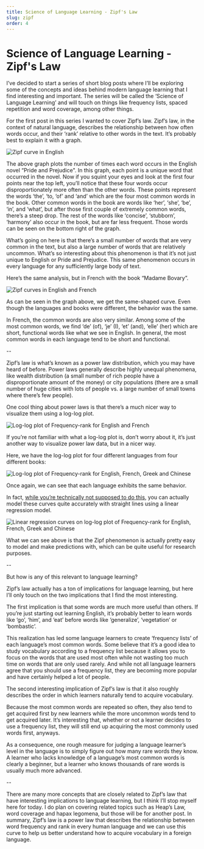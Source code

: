 ```yaml
---
title: Science of Language Learning - Zipf's Law
slug: zipf
order: 4
---
```


# Science of Language Learning - Zipf's Law

I’ve decided to start a series of short blog posts where I’ll be exploring some of the concepts and ideas behind modern language learning that I find interesting and important. The series will be called the ‘Science of Language Learning’ and will touch on things like frequency lists, spaced repetition and word coverage, among other things.

For the first post in this series I wanted to cover Zipf’s law. Zipf’s law, in the context of natural language, describes the relationship between how often words occur, and their ‘rank’ relative to other words in the text. It’s probably best to explain it with a graph.

![Zipf curve in English](/article_assets/en.png)


The above graph plots the number of times each word occurs in the English novel “Pride and Prejudice". In this graph, each point is a unique word that occurred in the novel. Now if you squint your eyes and look at the first four points near the top left, you’ll notice that these four words occur disproportionately more often than the other words. These points represent the words ‘the’, ‘to, ‘of’ and ‘and’ which are the four most common words in the book. Other common words in the book are words like ‘her’, ‘she’, ‘be’, ‘in’, and ‘what’, but after those first couple of extremely common words, there’s a steep drop. The rest of the words like ‘concise’, ‘stubborn’, ‘harmony’ also occur in the book, but are far less frequent. Those words can be seen on the bottom right of the graph.

What’s going on here is that there’s a small number of words that are very common in the text, but also a large number of words that are relatively uncommon. What’s so interesting about this phenomenon is that it’s not just unique to English or Pride and Prejudice. This same phenomenon occurs in every language for any sufficiently large body of text.

Here’s the same analysis, but in French with the book “Madame Bovary”.

![Zipf curves in English and French](/article_assets/en_fr.png)

As can be seen in the graph above, we get the same-shaped curve. Even though the languages and books were different, the behavior was the same.

In French, the common words are also very similar. Among some of the most common words, we find ‘de’ (of), ‘je’ (I), ‘et’ (and), ‘elle’ (her) which are short, functional words like what we see in English. In general, the most common words in each language tend to be short and functional.

--

Zipf’s law is what’s known as a power law distribution, which you may have heard of before. Power laws generally describe highly unequal phenomena, like wealth distribution (a small number of rich people have a disproportionate amount of the money) or city populations (there are a small number of huge cities with lots of people vs. a large number of small towns where there’s few people).

One cool thing about power laws is that there’s a much nicer way to visualize them using a log-log plot.

![Log-log plot of Frequency-rank for English and French](/article_assets/log_en_fr.png)

If you’re not familiar with what a log-log plot is, don’t worry about it, it’s just another way to visualize power law data, but in a nicer way.

Here, we have the log-log plot for four different languages from four different books:

![Log-log plot of Frequency-rank for English, French, Greek and Chinese](/article_assets/log_en_fr_zh_el.png)

Once again, we can see that each language exhibits the same behavior.

In fact, [while you’re technically not supposed to do this](http://bactra.org/weblog/491.html), you can actually model these curves quite accurately with straight lines using a linear regression model.

![Linear regression curves on log-log plot of Frequency-rank for English, French, Greek and Chinese](/article_assets/pred_log_en_fr_zh_el.png)

What we can see above is that the Zipf phenomenon is actually pretty easy to model and make predictions with, which can be quite useful for research purposes.

--

But how is any of this relevant to language learning?

Zipf’s law actually has a ton of implications for language learning, but here I’ll only touch on the two implications that I find the most interesting.

The first implication is that some words are much more useful than others. If you’re just starting out learning English, it’s probably better to learn words like ‘go’, ‘him’, and ‘eat’ before words like ‘generalize’, ‘vegetation’ or ‘bombastic’.

This realization has led some language learners to create ‘frequency lists’ of each language’s most common words. Some believe that it’s a good idea to study vocabulary according to a frequency list because it allows you to focus on the words that are used most often while not wasting too much time on words that are only used rarely. And while not all language learners agree that you should use a frequency list, they are becoming more popular and have certainly helped a lot of people.

The second interesting implication of Zipf’s law is that it also roughly describes the order in which learners naturally tend to acquire vocabulary.

Because the most common words are repeated so often, they also tend to get acquired first by new learners while the more uncommon words tend to get acquired later. It’s interesting that, whether or not a learner decides to use a frequency list, they will still end up acquiring the most commonly used words first, anyways. 

As a consequence, one rough measure for judging a language learner’s level in the language is to simply figure out how many rare words they know. A learner who lacks knowledge of a language’s most common words is clearly a beginner, but a learner who knows thousands of rare words is usually much more advanced.

--

There are many more concepts that are closely related to Zipf’s law that have interesting implications to language learning, but I think I’ll stop myself here for today. I do plan on covering related topics such as Heap’s Law, word coverage and hapax legomena, but those will be for another post. In summary, Zipf’s law is a power law that describes the relationship between word frequency and rank in every human language and we can use this curve to help us better understand how to acquire vocabulary in a foreign language.